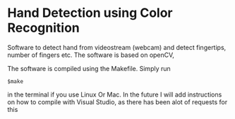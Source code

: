 Hand Detection using Color Recognition
=================================

Software to detect hand from videostream (webcam) and detect fingertips, number of fingers etc.
The software is based on openCV,

The software is compiled using the Makefile. Simply run 

	$make

in the terminal if you use Linux Or Mac. In the future I will add instructions on how to compile with Visual Studio, as there has been alot of 
requests for this
